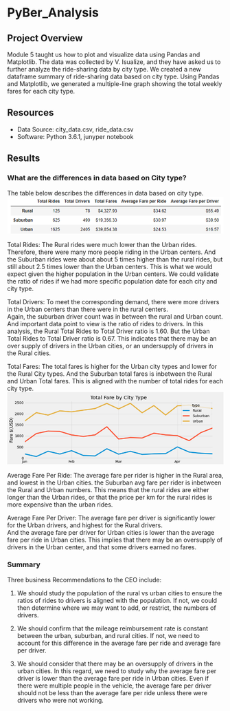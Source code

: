 # PyBer_Analysis


## Project Overview
Module 5 taught us how to plot and visualize data using Pandas and Matplotlib.
The data was collected by V. Isualize, and they have asked us to further analyze the ride-sharing data by city type.
We created a new dataframe summary of ride-sharing data based on city type.
Using Pandas and Matplotlib, we generated a multiple-line graph showing the total weekly fares for each city type.



## Resources
- Data Source: city_data.csv, ride_data.csv
- Software: Python 3.6.1, junyper notebook

## Results

### What are the differences in data based on City type?


The table below describes the differences in data based on city type.
![Graph](/Resources/Table.PNG)

Total Rides:  The Rural rides were much lower than the Urban rides.  Therefore, there were many more people riding in the Urban centers.
And the Suburban rides were about about 5 times higher than the rural rides, but still about 2.5 times lower than the Urban centers.
This is what we would expect given the higher population in the Urban centers.  We could validate the ratio of rides if we had more specific population
date for each city and city type.  

Total Drivers:  To meet the corresponding demand, there were more drivers in the Urban centers than there were in the rural centers.  
Again, the suburban driver count was in between the rural and Urban count.
And important data point to view is the ratio of rides to drivers.  In this analysis, the Rural Total Rides to Total Driver ratio is 1.60.
But the Urban Total Rides to Total Driver ratio is 0.67.  This indicates that there may be an over supply of drivers in the Urban cities, or an
undersupply of drivers in the Rural cities.


Total Fares:
The total fares is higher for the Urban city types and lower for the Rural City types.
And the Suburban total fares is inbetween the Rural and Urban Total fares. 
This is aligned with the number of total rides for each city type.
![Graph](/analysis/PyBer_fare_summary.PNG)


Average Fare Per Ride:
The average fare per rider is higher in the Rural area, and lowest in the Urban cities.
the Suburban avg fare per rider is inbetween the Rural and Urban numbers.
This means that the rural rides are either longer than the Urban rides, or that the price per km for the rural rides is more expensive than the urban rides.


Average Fare Per Driver:
The average fare per  driver is significantly lower for the Urban drivers, and highest for the Rural drivers.  
And the average fare per driver for Urban cities is lower than the average fare per ride in Urban cities.
This implies that there may be an oversupply of drivers in the Urban center, and that some drivers earned no fares.


### Summary

Three business Recommendations to the CEO include:

1.  We should study the population of the rural vs urban cities to ensure the ratios of rides to drivers is aligned with the population.
If not, we could then determine where we may want to add, or restrict, the numbers of drivers.

2.  We should confirm that the mileage reimbursement rate is constant between the urban, suburban, and rural cities.  If not, we need to account
for this difference in the average fare per ride and average fare per driver.

3.  We should consider that there may be an oversupply of drivers in the urban cities.  In this regard, we need to study why the average fare per driver
is lower than the average fare per ride in Urban cities.  Even if there were multiple people in the vehicle, the average fare per driver should not be less than the average
fare per ride unless there were drivers who were not working.
